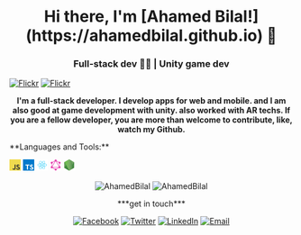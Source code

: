 <h1 align="center">Hi there, I'm [Ahamed Bilal!](https://ahamedbilal.github.io) 👋</h1>
<h3 align="center">Full-stack dev 🧑‍💻 | Unity game dev</h3>
<a href="https://www.facebook.com/ahamed.bilal.792"><img src="https://edent.github.io/SuperTinyIcons/images/svg/flickr.svg" width="30" title="Flickr" /></a>
<a href="https://twitter.com/BilalAzmy"><img src="https://edent.github.io/SuperTinyIcons/images/svg/flickr.svg" width="30" title="Flickr" /></a>
<p align="center" style="font-weight:bold;" color="#fff">
I'm a full-stack developer. I develop apps for web and mobile. and I am also good at game development with unity. also worked with AR techs. If you are a fellow developer, you are more than welcome to contribute, like, watch my Github.
</p>
**Languages and Tools:**  

<code><img height="20" src="https://raw.githubusercontent.com/github/explore/80688e429a7d4ef2fca1e82350fe8e3517d3494d/topics/javascript/javascript.png"></code>
<code><img height="20" src="https://raw.githubusercontent.com/github/explore/80688e429a7d4ef2fca1e82350fe8e3517d3494d/topics/typescript/typescript.png"></code>
<code><img height="20" src="https://raw.githubusercontent.com/github/explore/80688e429a7d4ef2fca1e82350fe8e3517d3494d/topics/react/react.png"></code>
<code><img height="20" src="https://raw.githubusercontent.com/github/explore/5c058a388828bb5fde0bcafd4bc867b5bb3f26f3/topics/graphql/graphql.png"></code>
<code><img height="20" src="https://raw.githubusercontent.com/github/explore/80688e429a7d4ef2fca1e82350fe8e3517d3494d/topics/nodejs/nodejs.png"></code> 


<p align="center"><img align="center" src="https://github-readme-stats.vercel.app/api?username=AhamedBilal&show_icons=true" alt="AhamedBilal" />
  <img align="center" src="https://github-readme-stats.vercel.app/api/top-langs/?username=AhamedBilal&layout=compact&hide=html" alt="AhamedBilal" />
</p>

<div align="center">
 ***get in touch***
  
[![Facebook](https://img.shields.io/badge/Facebook-follow-blue?style=for-the-badge&logo=facebook)](https://www.facebook.com/ahamed.bilal.792)
[![Twitter](https://img.shields.io/badge/Twitter-follow-lightblue?style=for-the-badge&logo=twitter)](https://twitter.com/BilalAzmy)
[![LinkedIn](https://img.shields.io/badge/LinkedIn-follow-darkblue?style=for-the-badge&logo=linkedin)](https://www.linkedin.com/in/ahamedbilal)
[![Email](https://img.shields.io/badge/Gmail-send-red?style=for-the-badge&logo=gmail)](https://mail.google.com/mail/?view=cm&fs=1&to=ahamedbilalazmy@gmail.com)



</div>
